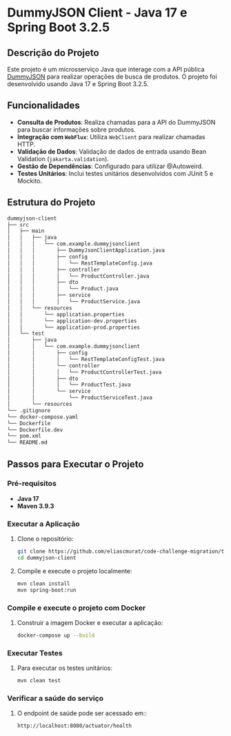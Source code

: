 
# DummyJSON Client - Java 17 e Spring Boot 3.2.5

## Descrição do Projeto

Este projeto é um microsserviço Java que interage com a API pública [DummyJSON](https://dummyjson.com/docs/products) para realizar operações de busca de produtos. O projeto foi desenvolvido usando Java 17 e Spring Boot 3.2.5.

## Funcionalidades

- **Consulta de Produtos**: Realiza chamadas para a API do DummyJSON para buscar informações sobre produtos.
- **Integração com `WebFlux`**: Utiliza `WebClient` para realizar chamadas HTTP.
- **Validação de Dados**: Validação de dados de entrada usando Bean Validation (`jakarta.validation`).
- **Gestão de Dependências**: Configurado para utilizar @Autoweird.
- **Testes Unitários**: Inclui testes unitários desenvolvidos com JUnit 5 e Mockito.

## Estrutura do Projeto

```bash
dummyjson-client
├── src
│   ├── main
│   │   ├── java
│   │   │   └── com.example.dummyjsonclient
│   │   │       ├── DummyJsonClientApplication.java
│   │   │       ├── config
│   │   │       │   └── RestTemplateConfig.java
│   │   │       ├── controller
│   │   │       │   └── ProductController.java
│   │   │       ├── dto
│   │   │       │   └── Product.java
│   │   │       ├── service
│   │   │       │   └── ProductService.java
│   │   └── resources
│   │       └── application.properties
│   │       └── application-dev.properties
│   │       └── application-prod.properties
│   └── test
│       ├── java
│       │   └── com.example.dummyjsonclient
│       │       ├── config
│       │       │   └── RestTemplateConfigTest.java
│       │       └── controller
│       │       │   └── ProductControllerTest.java
│       │       ├── dto
│       │       │   └── ProductTest.java
│       │       └── service
│       │           └── ProductServiceTest.java
│       └── resources
└── .gitignore
└── docker-compose.yaml
└── Dockerfile
└── Dockerfile.dev
└── pom.xml
└── README.md
```

## Passos para Executar o Projeto

### Pré-requisitos

- **Java 17**
- **Maven 3.9.3**

### Executar a Aplicação

1. Clone o repositório:

    ```bash
    git clone https://github.com/eliascmurat/code-challenge-migration/tree/feature-atualiza-versao
    cd dummyjson-client
    ```

2. Compile e execute o projeto localmente:

    ```bash
    mvn clean install
    mvn spring-boot:run
    ```

### Compile e execute o projeto com Docker

1. Construir a imagem Docker e executar a aplicação:

    ```bash  
    docker-compose up --build
    ```

### Executar Testes

1. Para executar os testes unitários:

    ```bash
    mvn clean test
    ```

### Verificar a saúde do serviço

1. O endpoint de saúde pode ser acessado em::

    ```
    http://localhost:8080/actuator/health
    ```
